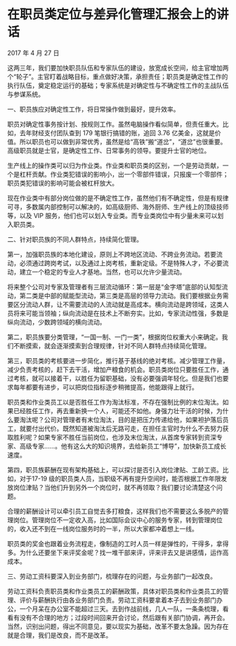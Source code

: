 # 在职员类定位与差异化管理汇报会上的讲话

2017 年 4 月 27 日

这两三年，我们要加快职员队伍和专家队伍的建设，放宽成长空间，给主官增加两个“轮子”。主官盯着战略目标，重点做好决策，承担责任；职员类是确定性工作的执行队伍，奠定稳定运行的基础；专家系统是对确定性与不确定性工作的主战队伍与参谋系统。

一、职员族应对确定性工作，将日常操作做到最好，提升效率。

职员对确定性事务按计划、按规则工作。虽然电脑操作看似简单，但责任重大。比如，去年财经支付团队查到 179 笔银行搞错的账，追回 3.76 亿美金，这就是价值。所以职员也可以做到非常优秀，虽然是给“高铁”搬“道岔”，“道岔”也很重要。高级职员就是士官，是确定性工作、日常事务的领导。要提升士官的地位。

生产线上的操作类可以归为作业类。作业类和职员类的区别，一个是劳动贡献，一个是杠杆贡献。作业类犯错误的影响小，出一个零部件错误，只报废一个零部件；职员类犯错误的影响可能会被杠杆放大。

现在作业类中有部分岗位做的是不确定性工作，虽然他们有不确定性，但是有规律可寻，多数属内部控制可以解决的，如高级厨师、海外厨师、生产线上的顶级技师等，以及 VIP 服务，他们也可以划入专业类。而专业类岗位中有少量未来可以划入职员类。

二、针对职员族的不同人群特点，持续简化管理。

第一，加强职员族的本地化建设，原则上不跨地区流动、不跨业务流动。若要流动，必须通过跨岗考试，以及通过上岗考核，重新定级。不是特殊人才，不必要流动，建立一个稳定的专业人才基地。当然，也可以允许少量流动。

将来整个公司对专家及管理者有三层流动循环：第一层是“金字塔”底部的认知型流动，第二类是中部的赋能型流动，第三类是高层的领导力流动。我们要根据业务需要区分流动人群，让不需要流动的人流动就是高成本。横向流动是跨领域，这类人员将来可能当领袖；纵向流动是在技术上不断夯实。比如，专家流动性强，多数是纵向流动，少数跨领域的横向流动。

第二，职员族要分类管理，“一国一制、一门一类”，根据岗位权重大小来确定。我们不断摸索，就会逐渐摸索到合理规律，针对不同人群特点持续简化管理。

第三，职员类的考核要进一步简化，推行基于基线的绝对考核。减少管理工作量，减少负责考核的，赶下去干活，增加产粮食的机会。职员类岗位只要胜任工作，通过考核，就可以接着干，以胜任为留职基础，没有必要强调年轻化。但是我们也要求每年都要有进步，可以把岗位指标逐步稍微提高，他能跟得上就行。

职员类和作业类员工以是否胜任工作为淘汰标准，不存在强制比例的末位淘汰。如果已经胜任工作，再去重新换一个人，可能还不如他。身强力壮干活的时候，为什么要淘汰呢？公司对管理者有末位淘汰，目的是把压力传递给他，如果袒护落后员工，就要付出代价。既然知道被淘汰后无路可走，在担任主官时为什么不去努力获取胜利呢？如果专家不胜任当前岗位，也涉及末位淘汰，从首席专家转到资深专家、高级专家……。他有这么大的知识境界，去给新员工“博导”，加快新员工成长速度。

第四，职员族薪酬在现有架构基础上，可以探讨是否引入岗位津贴、工龄工资。比如，对于17-19 级的职员类人员，当职级不再有提升空间时，能否根据工作年限发放岗位津贴？当他们升到另外一个岗位时，就不再领取？我们要讨论清楚这个问题。

合理的薪酬设计可以牵引员工自觉去多打粮食，这样我们也不需要这么多脱产的管理岗位。管理岗位不一定收入高，比如国际会议中心的服务专家，转到管理岗位的，收入还不到在一线岗位服务时的一半，所以大家都冲着想上一线。

职员类的奖金也跟着业务流程走，像制造的工时人员一样是弹性的，干得多，拿得多。为什么还要坐下来评奖金呢？找一堆干部来评，评来评去又是讲感情，运作高成本。

三、劳动工资科要深入到业务部门，梳理存在的问题，与业务部门一起改良。

劳动工资科负责职员类和作业类员工的薪酬政策，具体对职员类和作业类员工的管理、评价与薪酬执行由各业务部门负责。劳动工资科要拿着本子去到业务部门办公，一个月呆在办公室不能超过三天。去到作战前线，几人一队，一条条梳理，看看有没有不合理的地方；过段时间回来开会讨论，然后跟有关部门协调，再开会。当然，识别出问题，得出不同意见，要以现实为基础，改革不要太急躁。因为存在就是合理，我们是改良，而不是改革。

